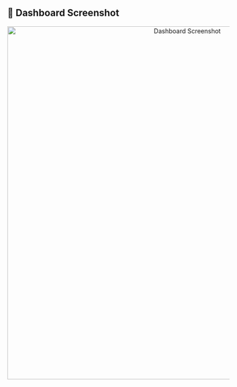 
## 📸 Dashboard Screenshot

<p align="center">
  <img src="(https://github.com/Akshada16022004/FitFare_Task1/issues/1)" alt="Dashboard Screenshot" width="800">
</p>
